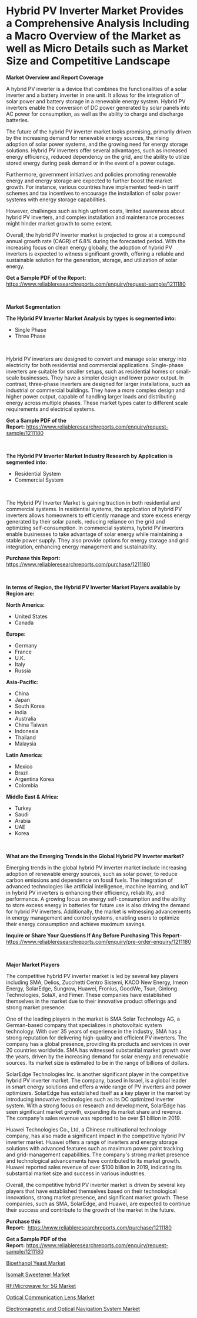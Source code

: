 <p><h1>Hybrid PV Inverter Market Provides a Comprehensive Analysis Including a Macro Overview of the Market as well as Micro Details such as Market Size and Competitive Landscape</h1></p><p><strong>Market Overview and Report Coverage</strong></p>
<p><p>A hybrid PV inverter is a device that combines the functionalities of a solar inverter and a battery inverter in one unit. It allows for the integration of solar power and battery storage in a renewable energy system. Hybrid PV inverters enable the conversion of DC power generated by solar panels into AC power for consumption, as well as the ability to charge and discharge batteries.</p><p>The future of the hybrid PV inverter market looks promising, primarily driven by the increasing demand for renewable energy sources, the rising adoption of solar power systems, and the growing need for energy storage solutions. Hybrid PV inverters offer several advantages, such as increased energy efficiency, reduced dependency on the grid, and the ability to utilize stored energy during peak demand or in the event of a power outage.</p><p>Furthermore, government initiatives and policies promoting renewable energy and energy storage are expected to further boost the market growth. For instance, various countries have implemented feed-in tariff schemes and tax incentives to encourage the installation of solar power systems with energy storage capabilities.</p><p>However, challenges such as high upfront costs, limited awareness about hybrid PV inverters, and complex installation and maintenance processes might hinder market growth to some extent.</p><p>Overall, the hybrid PV inverter market is projected to grow at a compound annual growth rate (CAGR) of 6.8% during the forecasted period. With the increasing focus on clean energy globally, the adoption of hybrid PV inverters is expected to witness significant growth, offering a reliable and sustainable solution for the generation, storage, and utilization of solar energy.</p></p>
<p><strong>Get a Sample PDF of the Report:</strong> <a href="https://www.reliableresearchreports.com/enquiry/request-sample/1211180">https://www.reliableresearchreports.com/enquiry/request-sample/1211180</a></p>
<p>&nbsp;</p>
<p><strong>Market Segmentation</strong></p>
<p><strong>The Hybrid PV Inverter Market Analysis by types is segmented into:</strong></p>
<p><ul><li>Single Phase</li><li>Three Phase</li></ul></p>
<p>&nbsp;</p>
<p><p>Hybrid PV inverters are designed to convert and manage solar energy into electricity for both residential and commercial applications. Single-phase inverters are suitable for smaller setups, such as residential homes or small-scale businesses. They have a simpler design and lower power output. In contrast, three-phase inverters are designed for larger installations, such as industrial or commercial buildings. They have a more complex design and higher power output, capable of handling larger loads and distributing energy across multiple phases. These market types cater to different scale requirements and electrical systems.</p></p>
<p><strong>Get a Sample PDF of the Report:</strong>&nbsp;<a href="https://www.reliableresearchreports.com/enquiry/request-sample/1211180">https://www.reliableresearchreports.com/enquiry/request-sample/1211180</a></p>
<p>&nbsp;</p>
<p><strong>The Hybrid PV Inverter Market Industry Research by Application is segmented into:</strong></p>
<p><ul><li>Residential System</li><li>Commercial System</li></ul></p>
<p>&nbsp;</p>
<p><p>The Hybrid PV Inverter Market is gaining traction in both residential and commercial systems. In residential systems, the application of hybrid PV inverters allows homeowners to efficiently manage and store excess energy generated by their solar panels, reducing reliance on the grid and optimizing self-consumption. In commercial systems, hybrid PV inverters enable businesses to take advantage of solar energy while maintaining a stable power supply. They also provide options for energy storage and grid integration, enhancing energy management and sustainability.</p></p>
<p><strong>Purchase this Report:</strong>&nbsp; <a href="https://www.reliableresearchreports.com/purchase/1211180">https://www.reliableresearchreports.com/purchase/1211180</a></p>
<p>&nbsp;</p>
<p><strong>In terms of Region, the Hybrid PV Inverter Market Players available by Region are:</strong></p>
<p>
    <p> <strong> North America: </strong>
        <ul>
            <li>United States</li>
            <li>Canada</li>
        </ul>
        </p> 
    <p> <strong> Europe: </strong>
        <ul>
            <li>Germany</li>
            <li>France</li>
            <li>U.K.</li>
            <li>Italy</li>
            <li>Russia</li>
        </ul>
        </p> 
    <p> <strong> Asia-Pacific: </strong>
        <ul>
            <li>China</li>
            <li>Japan</li>
            <li>South Korea</li>
            <li>India</li>
            <li>Australia</li>
            <li>China Taiwan</li>
            <li>Indonesia</li>
            <li>Thailand</li>
            <li>Malaysia</li>
        </ul>
        </p> 
    <p> <strong> Latin America: </strong>
        <ul>
            <li>Mexico</li>
            <li>Brazil</li>
            <li>Argentina Korea</li>
            <li>Colombia</li>
        </ul>
        </p> 
    <p> <strong> Middle East & Africa: </strong>
        <ul>
            <li>Turkey</li>
            <li>Saudi</li>
            <li>Arabia</li>
            <li>UAE</li>
            <li>Korea</li>
        </ul>
    </p>
    </p>
<p>&nbsp;</p>
<p><strong>What are the Emerging Trends in the Global Hybrid PV Inverter market?</strong></p>
<p><p>Emerging trends in the global hybrid PV inverter market include increasing adoption of renewable energy sources, such as solar power, to reduce carbon emissions and dependence on fossil fuels. The integration of advanced technologies like artificial intelligence, machine learning, and IoT in hybrid PV inverters is enhancing their efficiency, reliability, and performance. A growing focus on energy self-consumption and the ability to store excess energy in batteries for future use is also driving the demand for hybrid PV inverters. Additionally, the market is witnessing advancements in energy management and control systems, enabling users to optimize their energy consumption and achieve maximum savings.</p></p>
<p><strong>Inquire or Share Your Questions If Any Before Purchasing This Report</strong>- <a href="https://www.reliableresearchreports.com/enquiry/pre-order-enquiry/1211180">https://www.reliableresearchreports.com/enquiry/pre-order-enquiry/1211180</a></p>
<p>&nbsp;</p>
<p><strong>Major Market Players</strong></p>
<p><p>The competitive hybrid PV inverter market is led by several key players including SMA, Delios, Zucchetti Centro Sistemi, KACO New Energy, Imeon Energy, SolarEdge, Sungrow, Huawei, Fronius, GoodWe, Tsun, Ginlong Technologies, SolaX, and Fimer. These companies have established themselves in the market due to their innovative product offerings and strong market presence.</p><p>One of the leading players in the market is SMA Solar Technology AG, a German-based company that specializes in photovoltaic system technology. With over 35 years of experience in the industry, SMA has a strong reputation for delivering high-quality and efficient PV inverters. The company has a global presence, providing its products and services in over 20 countries worldwide. SMA has witnessed substantial market growth over the years, driven by the increasing demand for solar energy and renewable sources. Its market size is estimated to be in the range of billions of dollars.</p><p>SolarEdge Technologies Inc. is another significant player in the competitive hybrid PV inverter market. The company, based in Israel, is a global leader in smart energy solutions and offers a wide range of PV inverters and power optimizers. SolarEdge has established itself as a key player in the market by introducing innovative technologies such as its DC optimized inverter system. With a strong focus on research and development, SolarEdge has seen significant market growth, expanding its market share and revenue. The company's sales revenue was reported to be over $1 billion in 2019.</p><p>Huawei Technologies Co., Ltd, a Chinese multinational technology company, has also made a significant impact in the competitive hybrid PV inverter market. Huawei offers a range of inverters and energy storage solutions with advanced features such as maximum power point tracking and grid-management capabilities. The company's strong market presence and technological advancements have contributed to its market growth. Huawei reported sales revenue of over $100 billion in 2019, indicating its substantial market size and success in various industries.</p><p>Overall, the competitive hybrid PV inverter market is driven by several key players that have established themselves based on their technological innovations, strong market presence, and significant market growth. These companies, such as SMA, SolarEdge, and Huawei, are expected to continue their success and contribute to the growth of the market in the future.</p></p>
<p><strong>Purchase this Report:</strong>&nbsp;&nbsp;<a href="https://www.reliableresearchreports.com/purchase/1211180">https://www.reliableresearchreports.com/purchase/1211180</a></p>
<p></p>
<p><strong>Get a Sample PDF of the Report:</strong>&nbsp;<a href="https://www.reliableresearchreports.com/enquiry/request-sample/1211180">https://www.reliableresearchreports.com/enquiry/request-sample/1211180</a></p>
<p><p><a href="https://medium.com/@drakesporer988/bioethanol-yeast-market-size-growth-forecast-2023-2030-031bf0335786">Bioethanol Yeast Market</a></p><p><a href="https://medium.com/@evalynkoepp98698/isomalt-sweetener-market-size-growth-forecast-2023-2030-36ab7fbce612">Isomalt Sweetener Market</a></p><p><a href="https://www.linkedin.com/pulse/rfmicrowave-5g-market-size-growth-forecast-from-2023-2030/">RF/Microwave for 5G Market</a></p><p><a href="https://www.linkedin.com/pulse/optical-communication-lens-market-share-amp-new-trends/">Optical Communication Lens Market</a></p><p><a href="https://www.linkedin.com/pulse/electromagnetic-optical-navigation-system-market-research/">Electromagnetic and Optical Navigation System Market</a></p></p>